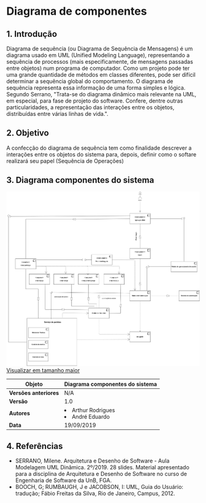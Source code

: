 # Diagrama de componentes

## 1. Introdução
Diagrama de sequência (ou Diagrama de Sequência de Mensagens) é um diagrama usado em UML (Unified Modeling Language), representando a sequência de processos (mais especificamente, de mensagens passadas entre objetos) num programa de computador. Como um projeto pode ter uma grande quantidade de métodos em classes diferentes, pode ser difícil determinar a sequência global do comportamento. O diagrama de sequência representa essa informação de uma forma simples e lógica. Segundo Serrano, "Trata-se do diagrama dinâmico mais relevante na UML, em especial, para fase de projeto do software. Confere, dentre outras particularidades, a representação das interações entre os objetos, distribuídas entre várias linhas de vida.".

## 2. Objetivo
A confecção do diagrama de sequência tem como finalidade descrever a interações entre os objetos do sistema para, depois, definir como o softare realizará seu papel (Sequência de Operações) 

## 3. Diagrama componentes do sistema

![comp](../img/component-diagram/cd_full_v1.jpg)
[Visualizar em tamanho maior](../img/component-diagram/cd_full_v1.jpg)

| **Objeto** | **Diagrama componentes do sistema** |
|--|--|
| **Versões anteriores** | N/A |
|**Versão**| 1.0 |
| **Autores** | <li>Arthur Rodrigues</li><li>André Eduardo</li> |
| **Data** | 19/09/2019 |


## 4. Referências

* SERRANO, Milene. Arquitetura e Desenho de Software - Aula Modelagem UML Dinâmica. 2º/2019. 28 slides. Material apresentado para a disciplina de Arquitetura e Desenho de Software no curso de Engenharia de Software da UnB, FGA.
* BOOCH, G; RUMBAUGH, J e JACOBSON, I: UML, Guia do Usuário: tradução; Fábio Freitas da Silva, Rio de Janeiro, Campus, 2012.
